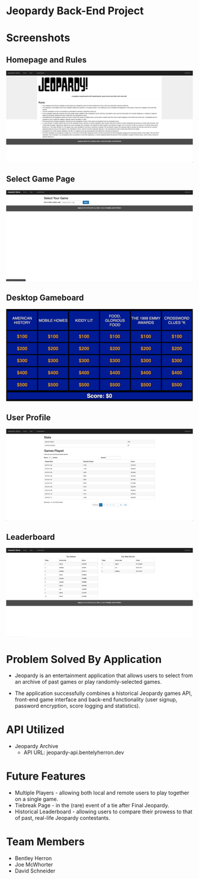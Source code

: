# Jeopardy Back-End Project

# Screenshots

## Homepage and Rules

![Homepage and Rules](screenshots/Homepage.png)

## Select Game Page

![Select Past Game](screenshots/SelectGame.png)

## Desktop Gameboard

![Desktop Gameboard](screenshots/Gameboard.png)

## User Profile

![User Profile](screenshots/Profile.png)

## Leaderboard

![Leaderboard](screenshots/Leaderboard.png)

# Problem Solved By Application

* Jeopardy is an entertainment application that allows users to select from an archive of past games or play randomly-selected games. 

* The application successfully combines a historical Jeopardy games API, front-end game interface and back-end functionality (user signup, password encryption, score logging and statistics).

# API Utilized

* Jeopardy Archive
    * API URL: jeopardy-api.bentelyherron.dev

# Future Features

* Multiple Players - allowing both local and remote users to play together on a single game.
* Tiebreak Page - in the (rare) event of a tie after Final Jeopardy.
* Historical Leaderboard - allowing users to compare their prowess to that of past, real-life Jeopardy contestants.

# Team Members

* Bentley Herron
* Joe McWhorter
* David Schneider






